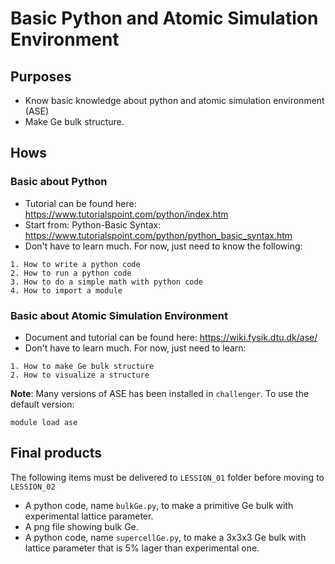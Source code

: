 # Basic Python and Atomic Simulation Environment

## Purposes
- Know basic knowledge about python and atomic simulation environment (ASE)
- Make Ge bulk structure.

## Hows
### Basic about Python 
- Tutorial can be found here: https://www.tutorialspoint.com/python/index.htm
- Start from: Python-Basic Syntax:  https://www.tutorialspoint.com/python/python_basic_syntax.htm
- Don't have to learn much. For now, just need to know the following:
```
1. How to write a python code
2. How to run a python code
3. How to do a simple math with python code
4. How to import a module
```
### Basic about Atomic Simulation Environment
- Document and tutorial can be found here: https://wiki.fysik.dtu.dk/ase/
- Don't have to learn much. For now, just need to learn:
```
1. How to make Ge bulk structure
2. How to visualize a structure
```

**Note**: Many versions of ASE has been installed in `challenger`. To use the default version:
```
module load ase
```

## Final products
The following items must be delivered to `LESSION_01` folder before moving to `LESSION_02`
- A python code, name `bulkGe.py`, to make a primitive Ge bulk with experimental lattice parameter.
- A png file showing bulk Ge.
- A python code, name `supercellGe.py`, to make a 3x3x3 Ge bulk with lattice parameter that is 5% lager than experimental one.
